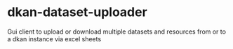 # dkan-dataset-uploader
Gui client to upload or download multiple datasets and resources from or to a dkan instance via excel sheets
